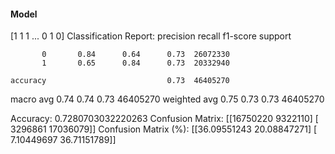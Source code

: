 #### Model
[1 1 1 ... 0 1 0]
Classification Report:
              precision    recall  f1-score   support

           0       0.84      0.64      0.73  26072330
           1       0.65      0.84      0.73  20332940

    accuracy                           0.73  46405270
   macro avg       0.74      0.74      0.73  46405270
weighted avg       0.75      0.73      0.73  46405270

Accuracy: 0.7280703032220263
Confusion Matrix:
[[16750220  9322110]
 [ 3296861 17036079]]
Confusion Matrix (%):
[[36.09551243 20.08847271]
 [ 7.10449697 36.71151789]]
